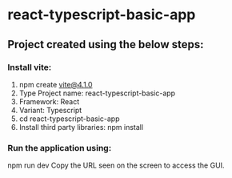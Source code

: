 # react-typescript-basic-app

## Project created using the below steps:

### Install vite:
1. npm create vite@4.1.0
2. Type Project name: react-typescript-basic-app
3. Framework: React
4. Variant: Typescript
5. cd react-typescript-basic-app
6. Install third party libraries: npm install

### Run the application using: 
npm run dev
Copy the URL seen on the screen to access the GUI.
